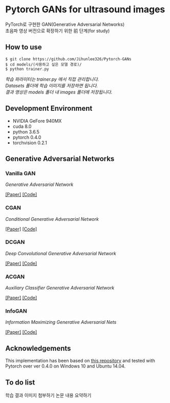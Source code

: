 # Pytorch GANs for ultrasound images
PyTorch로 구현한 GAN(Generative Adversarial Networks)  
초음파 영상 버전으로 확장하기 위한 前 단계(for study)  

## How to use
    $ git clone https://github.com/Jihunlee326/Pytorch-GANs
    $ cd models/(사용하고 싶은 모델 경로)/
    $ python trainer.py

_학습 파라미터는 trainer.py 에서 직접 관리합니다._  
_Datasets 폴더에 학습 이미지를 저장하면 됩니다._    
_결과 영상은  models 폴더 내  images 폴더에 저장됩니다._  


## Development Environment
* NVIDIA GeFore 940MX
* cuda 8.0
* python 3.6.5
* pytorch 0.4.0
* torchvision 0.2.1

## Generative Adversarial Networks

### Vanilla GAN
_Generative Adversarial Network_

[[Paper]](https://arxiv.org/abs/1406.2661) [[Code]](models/GAN/network.py)


### CGAN
_Conditional Generative Adversarial Network_

[[Paper]](https://arxiv.org/abs/1411.1784) [[Code]](models/CGAN/network.py)


### DCGAN
_Deep Convolutional Generative Adversarial Network_

[[Paper]](https://arxiv.org/abs/1511.06434) [[Code]](models/DCGAN/network.py)


### ACGAN
_Auxiliary Classifier Generative Adversarial Network_

[[Paper]](https://arxiv.org/abs/1610.09585) [[Code]](models/ACGAN/network.py)


### InfoGAN
_Information Maximizing Generative Adversarial Nets_

[[Paper]](https://arxiv.org/abs/1606.03657) [[Code]](models/InfoGAN/network.py)


## Acknowledgements
This implementation has been based on [this repository](https://github.com/eriklindernoren/PyTorch-GAN) and tested with Pytorch over ver 0.4.0 on Windows 10 and Ubuntu 14.04.

## To do list
학습 결과 이미지 첨부하기
논문 내용 요약하기
